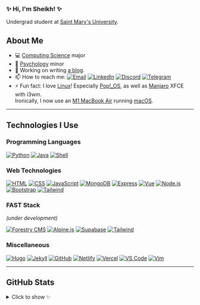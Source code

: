 ### ✨ Hi, I'm Sheikh! ✨

Undergrad student at [Saint Mary's University][smu].

## About Me

-   💻 [Computing Science][smu_cs] major
-   🧠 [Psychology][smu_psyc] minor
-   🔭 Working on writing [a blog][cy_blog].
-   📫 How to reach me: [![Email][img_email]][email] [![LinkedIn][img_linkedin]][linkedin] [![Discord][img_discord]][discord] [![Telegram][img_telegram]][telegram]
-   ⚡ Fun fact: I love [Linux][wiki_linux]! Especially [Pop!\_OS][pop_os], as well as [Manjaro][manjaro] XFCE with i3wm.<br />Ironically, I now use an [M1 MacBook Air][macbook_air] running [macOS][macos].

---

## Technologies I Use

### Programming Languages

[![Python][img_python]][python]
[![Java][img_java]][java]
[![Shell][img_bash]][zsh]

### Web Technologies

[![HTML][img_html]][html]
[![CSS][img_css]][css]
[![JavaScript][img_js]][js]
[![MongoDB][img_mongodb]][mongodb]
[![Express][img_express]][express]
[![Vue][img_vue]][vue]
[![Node.js][img_nodejs]][nodejs]
[![Bootstrap][img_bootstrap]][bootstrap]
[![Tailwind][img_tailwind]][tailwind]

### FAST Stack

_(under development)_

[![Forestry CMS][img_forestry]][forestry]
[![Alpine.js][img_alpinejs]][alpinejs]
[![Supabase][img_supabase]][supabase]
[![Tailwind][img_tailwind]][tailwind]

### Miscellaneous

[![Hugo][img_hugo]][hugo]
[![Jekyll][img_jekyll]][jekyll]
[![GitHub][img_github]][github]
[![Netlify][img_netlify]][netlify]
[![Vercel][img_vercel]][vercel]
[![VS Code][img_vs_code]][vs_code]
[![Vim][img_vim]][vim]

---

## GitHub Stats

<details>
<summary>Click to show ✨</summary>
<br />

<div align="center">
    <img src="https://gitstatus.cybar.dev/api?username=cybardev&hide_border=true&theme=dark&show_icons=true&count_private=true&icon_color=ff86dd&bg_color=000" alt="stats" />
    <br />
    <img src="https://github-readme-streak-stats.herokuapp.com?user=cybardev&theme=highcontrast&hide_border=true&stroke=000&ring=ff86dd&fire=fff&currStreakLabel=fff&date_format=j%20M%5B%20Y%5D" alt="streaks">
    <br />
    <img src="https://gitstatus.cybar.dev/api/top-langs/?username=cybardev&layout=compact&hide_border=true&langs_count=8&theme=dark&bg_color=000" alt="languages" />
</div>

</details>

<!-- Links -->

[smu]: https://www.smu.ca/ "SMU website"
[smu_cs]: https://www.smu.ca/academics/computing-science-program.html "CS at SMU"
[smu_psyc]: https://www.smu.ca/academics/psychology-program.html "Psychology at SMU"
[cy_blog]: https://cybar.dev "cybar.dev"
[email]: mailto:sheikh@cybar.dev "sheikh@cybar.dev"
[linkedin]: https://linkedin.com/in/cybardev "Sheikh's LinkedIn"
[discord]: https://discord.com/users/316478839146676224 "cybardev#8757"
[telegram]: https://t.me/cybardev "@cybardev"
[wiki_linux]: https://en.wikipedia.org/wiki/Linux/ "Linux on Wikipedia"
[pop_os]: https://pop.system76.com/ "Pop!_OS"
[manjaro]: https://manjaro.org/ "Manjaro Linux"
[macbook_air]: https://www.apple.com/ca/macbook-air/ "Macbook Air on apple.com"
[macos]: https://www.apple.com/ca/macos/ "MacOS on apple.com"
[python]: https://www.python.org "Python"
[java]: https://www.java.com "Java"
[zsh]: https://www.zsh.org "Zsh"
[html]: https://developer.mozilla.org/en-US/docs/Web/HTML "HTML5"
[css]: https://developer.mozilla.org/en-US/docs/Web/CSS "CSS3"
[js]: https://www.javascript.com "Javascript (ES6 standard)"
[mongodb]: https://www.mongodb.com/ "MongoDB"
[express]: https://expressjs.com/ "Express.js"
[nodejs]: https://nodejs.org "Node.js"
[bootstrap]: https://getbootstrap.com "Bootstrap 5"
[tailwind]: https://tailwindcss.com "Tailwind CSS"
[forestry]: https://forestry.io "Forestry CMS"
[alpinejs]: https://alpinejs.dev "Alpine.js"
[supabase]: https://supabase.com "Supabase"
[hugo]: https://gohugo.io "Hugo - static site generator"
[jekyll]: https://gohugo.io "Jekyll - static site generator"
[github]: https://github.com "GitHub"
[netlify]: https://www.netlify.com "Netlify"
[vercel]: https://vercel.com "Vercel"
[vs_code]: https://code.visualstudio.com/ "Visual Studio Code"
[vim]: https://marketplace.visualstudio.com/items?itemname=vscodevim.vim "Vim Extension for VS Code"
[vue]: https://vuejs.org/ "Vue.js"

<!-- Shields -->

[img_email]: https://img.shields.io/badge/-Email-grey?style=flat&logo=mail.ru
[img_linkedin]: https://img.shields.io/badge/-LinkedIn-grey?style=flat&logo=linkedin
[img_discord]: https://img.shields.io/badge/-Discord-grey?style=flat&logo=discord&logoColor=white
[img_telegram]: https://img.shields.io/badge/-Telegram-grey?style=flat&logo=minutemailer&logoColor=white
[img_python]: https://img.shields.io/badge/-Python-grey?style=for-the-badge&logo=python&logoColor=white
[img_java]: https://img.shields.io/badge/-Java-grey?style=for-the-badge&logo=java&logoColor=white
[img_bash]: https://img.shields.io/badge/-Shell-grey?style=for-the-badge&logo=gnubash&logoColor=white
[img_html]: https://img.shields.io/badge/-HTML-grey?style=for-the-badge&logo=html5
[img_css]: https://img.shields.io/badge/-CSS3-grey?style=for-the-badge&logo=css3&logoColor=cornflowerblue
[img_js]: https://img.shields.io/badge/-JS-grey?style=for-the-badge&logo=javascript
[img_mongodb]: https://img.shields.io/badge/-MongoDB-grey?style=for-the-badge&logo=mongodb
[img_express]: https://img.shields.io/badge/-Express-grey?style=for-the-badge&logo=express
[img_nodejs]: https://img.shields.io/badge/-Node.js-grey?style=for-the-badge&logo=node.js
[img_bootstrap]: https://img.shields.io/badge/-Bootstrap-grey?style=for-the-badge&logo=bootstrap
[img_tailwind]: https://img.shields.io/badge/-Tailwind-grey?style=for-the-badge&logo=tailwindcss
[img_forestry]: https://img.shields.io/badge/-Forestry%20CMS-grey?style=for-the-badge&logo=forestry
[img_alpinejs]: https://img.shields.io/badge/-Alpine.js-grey?style=for-the-badge&logo=alpine.js
[img_supabase]: https://img.shields.io/badge/-Supabase-grey?style=for-the-badge&logo=supabase
[img_hugo]: https://img.shields.io/badge/-Hugo-grey?style=for-the-badge&logo=hugo&logoColor=white
[img_jekyll]: https://img.shields.io/badge/-Jekyll-grey?style=for-the-badge&logo=jekyll&logoColor=white
[img_github]: https://img.shields.io/badge/-GitHub-grey?style=for-the-badge&logo=github&logoColor=white
[img_netlify]: https://img.shields.io/badge/-Netlify-grey?style=for-the-badge&logo=netlify&logoColor=white
[img_vercel]: https://img.shields.io/badge/-Vercel-grey?style=for-the-badge&logo=vercel
[img_vs_code]: https://img.shields.io/badge/-VS%20Code-grey?style=for-the-badge&logo=visualstudiocode
[img_vim]: https://img.shields.io/badge/-Vim-grey?style=for-the-badge&logo=vim
[img_vue]: https://img.shields.io/badge/-Vue-grey?style=for-the-badge&logo=vue.js
